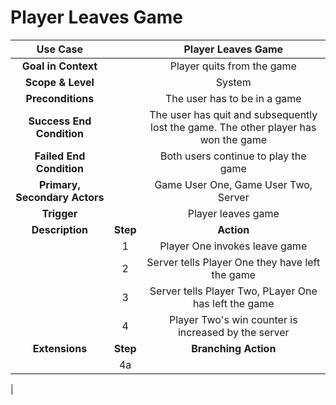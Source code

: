 # Player Leaves Game

| **Use Case**                  || Player Leaves Game                    |
|:-----------------------------:|:---:|:--------------------------------:|
| **Goal in Context**           || Player quits from the game            |
| **Scope & Level**             || System                                |
| **Preconditions**             || The user has to be in a game          |
| **Success End Condition**     || The user has quit and subsequently lost the game. The other player has won the game |
| **Failed End Condition**      || Both users continue to play the game  |
| **Primary, Secondary Actors** || Game User One, Game User Two, Server  |
| **Trigger**                   || Player leaves game                    |
| **Description**           | **Step** | **Action**                                            |
|                           | 1        | Player One invokes leave game                         |
|                           | 2        | Server tells Player One they have left the game       |
|                           | 3        | Server tells Player Two, PLayer One has left the game |
|                           | 4        | Player Two's win counter is increased by the server   |
| **Extensions**            | **Step** | **Branching Action**                                  |
|                           | 4a       |                                                       |
|
